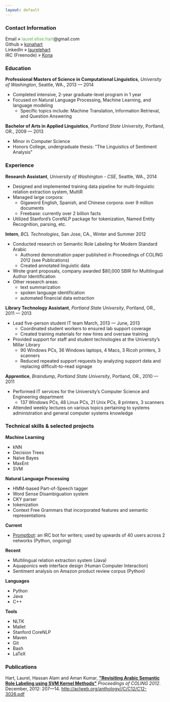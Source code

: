 ```yaml
---
layout: default
---
```


<h3>Contact Information</h3>

Email &raquo; <span style="color:#59B34C">laurel.elise.hart</span>&#64;gmail&#46;com <br />
Github &raquo; <a href="http://github.com/konahart">konahart</a> <br />
LinkedIn &raquo; <a href="http://www.linkedin.com/in/laurelehart">laurelehart</a> <br />
IRC (Freenode) &raquo; <a href="https://freenode.net/">Kona</a>

<h3>Education</h3>

<p><strong>Professional Masters of Science in Computational Linguistics</strong>, <i>University of Washington</i>, Seattle, WA.,  2013 &mdash; 2014  <br />
<ul>
<li>Completed intensive, 2-year graduate-level program in 1 year</li>
<li>Focused on Natural Language Processing, Machine Learning, and language modeling
	<ul>
	<li> Specific topics include: Machine Translation, Information Retrieval, and Question Answering</li>
	</ul>
</li>
</ul>
</p>

<p><strong>Bachelor of Arts in Applied Linguistics</strong>, <i>Portland State University</i>, Portland, OR.,  2009 &mdash; 2013<br />
<ul>
<li>Minor in Computer Science</li>
<li>Honors College, undergraduate thesis: "The Linguistics of Sentiment Analysis"</li>
</ul>
</p>

<h3>Experience</h3>

<p><strong>Research Assistant</strong>, <i>University of Washington - CSE</i>, Seattle, WA.,  2014 <br />
<ul>
<li>Designed and implemented training data pipeline for multi-linguistic relation extraction system, MultiR</li>
<li>Managed large corpora:
	<ul>
	<li>Gigaword English, Spanish, and Chinese corpora: over 9 million documents</li>
	<li>Freebase: currently over 2 billion facts</li>
	</ul>
</li>
<li>Utilized Stanford’s CoreNLP package for tokenization, Named Entity Recognition, parsing, etc.</li>
</li>
</ul>
</p>

<p><strong>Intern</strong>, <i>BCL Technologies</i>, San Jose, CA., Winter and Summer 2012 <br />
<ul>
<li>Conducted research on Semantic Role Labeling for Modern Standard Arabic
	<ul>
	<li>Authored demonstration paper published in Proceedings of COLING 2012 (see Publications)</li>
	<li>Created annotated linguistic data</li>
	</ul>
</li>
<li>Wrote grant proposals, company awarded $80,000 SBIR for Multilingual Author Identification</li>
<li>Other research areas:
	<ul>
	<li>text summarization</li>
	<li>spoken language identification</li>
	<li>automated financial data extraction</li>
	</ul>
</li>
</ul>
</p>

<p><strong>Library Technology Assistant</strong>, <i>Portland State University</i>, Portland, OR., 2011 &mdash; 2013<br />
<ul>
<li>Lead five-person student IT team March, 2013 &mdash; June, 2013
	<ul>
	<li>Coordinated student workers to ensured lab support coverage</li>
	<li>Created training materials for new hires and oversaw training</li>
	</ul>
</li>
<li>Provided support for staff and student technologies at the University’s Millar Library
	<ul>
	<li>90 Windows PCs, 36 Windows laptops, 4 Macs, 3 Ricoh printers, 3 scanners</li>
	<li>Reduced repeated support requests by analyzing support data and replacing difficult-to-read signage</li>
	</ul>
</li>
</ul>
</p>

<p><strong>Apprentice</strong>, <i>Braindump, Portland State University</i>, Portland, OR., 2010 &mdash; 2011 <br />
<ul>
<li>Performed IT services for the University’s Computer Science and Engineering department
	<ul>
	<li>137 Windows PCs, 48 Linux PCs, 21 Unix PCs, 8 printers, 3 scanners</li>
	</ul>
</li>
<li>Attended weekly lectures on various topics pertaining to systems administration and general computer systems knowledge</li>
</ul>
</p>

<h3>Technical skills &amp; selected projects</h3>

<p><strong>Machine Learning</strong> <br />
<ul>
<li>kNN</li>
<li>Decision Trees</li>
<li>Naïve Bayes</li>
<li>MaxEnt</li>
<li>SVM</li>
</ul>
</p>

<p><strong>Natural Language Processing</strong> <br />
<ul>
<li>HMM-based Part-of-Speech tagger</li>
<li>Word Sense Disambiguation system</li>
<li>CKY parser</li>
<li>tokenization</li>
<li>Context Free Grammars that incorporated features and semantic representations</li>
</ul>
</p>

<p><strong>Current</strong> <br />
<ul>
<li><a href="/promptbot">Promptbot</a>: an IRC bot for writers; used by upwards of 40 users across 2 networks (Python, ongoing)</li>
</ul>
</p>

<p><strong>Recent</strong> <br />
<ul>
<li>Multilingual relation extraction system (Java)</li>
<li>Aquaponics web interface design (Human Computer Interaction)</li>
<li>Sentiment analysis on Amazon product review corpus (Python)</li>
</ul>
</p>

<p><strong>Languages</strong> <br />
<ul>
<li>Python</li>
<li>Java</li>
<li>C++</li>
</ul>
</p>

<p><strong>Tools</strong> <br />
<ul>
<li>NLTK</li>
<li>Mallet</li>
<li>Stanford CoreNLP</li>
<li>Maven</li>
<li>Git</li>
<li>Bash</li>
<li>LaTeX</li>
</ul>
</p>

<h3>Publications</h3>

<p>Hart, Laurel, Hassan Alam and Aman Kumar, <strong><a href="http://aclweb.org/anthology//C/C12/C12-3026.pdf">"Revisiting Arabic Semantic Role Labeling using SVM Kernel Methods"</a></strong> <i>Proceedings of COLING 2012</i>. December, 2012: 207—14. <a href="http://aclweb.org/anthology//C/C12/C12-3026.pdf">http://aclweb.org/anthology//C/C12/C12-3026.pdf</a></p>
